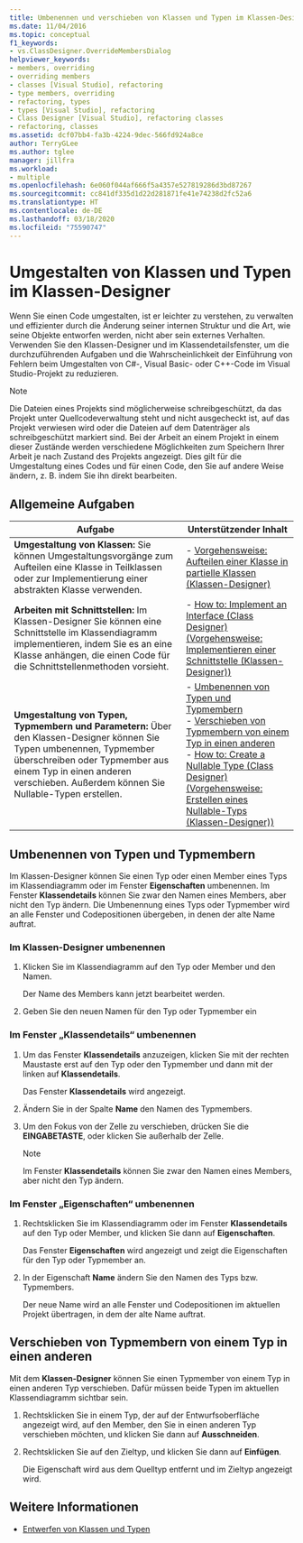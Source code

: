 ```yaml
---
title: Umbenennen und verschieben von Klassen und Typen im Klassen-Designer
ms.date: 11/04/2016
ms.topic: conceptual
f1_keywords:
- vs.ClassDesigner.OverrideMembersDialog
helpviewer_keywords:
- members, overriding
- overriding members
- classes [Visual Studio], refactoring
- type members, overriding
- refactoring, types
- types [Visual Studio], refactoring
- Class Designer [Visual Studio], refactoring classes
- refactoring, classes
ms.assetid: dcf07bb4-fa3b-4224-9dec-566fd924a8ce
author: TerryGLee
ms.author: tglee
manager: jillfra
ms.workload:
- multiple
ms.openlocfilehash: 6e060f044af666f5a4357e527819286d3bd87267
ms.sourcegitcommit: cc841df335d1d22d281871fe41e74238d2fc52a6
ms.translationtype: HT
ms.contentlocale: de-DE
ms.lasthandoff: 03/18/2020
ms.locfileid: "75590747"
---
```

# <a name="refactor-classes-and-types-in-class-designer"></a>Umgestalten von Klassen und Typen im Klassen-Designer

Wenn Sie einen Code umgestalten, ist er leichter zu verstehen, zu verwalten und effizienter durch die Änderung seiner internen Struktur und die Art, wie seine Objekte entworfen werden, nicht aber sein externes Verhalten. Verwenden Sie den Klassen-Designer und im Klassendetailsfenster, um die durchzuführenden Aufgaben und die Wahrscheinlichkeit der Einführung von Fehlern beim Umgestalten von C#-, Visual Basic- oder C++-Code im Visual Studio-Projekt zu reduzieren.

> [!NOTE]
> Die Dateien eines Projekts sind möglicherweise schreibgeschützt, da das Projekt unter Quellcodeverwaltung steht und nicht ausgecheckt ist, auf das Projekt verwiesen wird oder die Dateien auf dem Datenträger als schreibgeschützt markiert sind. Bei der Arbeit an einem Projekt in einem dieser Zustände werden verschiedene Möglichkeiten zum Speichern Ihrer Arbeit je nach Zustand des Projekts angezeigt. Dies gilt für die Umgestaltung eines Codes und für einen Code, den Sie auf andere Weise ändern, z. B. indem Sie ihn direkt bearbeiten.

## <a name="common-tasks"></a>Allgemeine Aufgaben

|Aufgabe|Unterstützender Inhalt|
|----------| - |
|**Umgestaltung von Klassen:** Sie können Umgestaltungsvorgänge zum Aufteilen eine Klasse in Teilklassen oder zur Implementierung einer abstrakten Klasse verwenden.|-   [Vorgehensweise: Aufteilen einer Klasse in partielle Klassen (Klassen-Designer)](how-to-split-a-class-into-partial-classes.md)|
|**Arbeiten mit Schnittstellen:** Im Klassen-Designer Sie können eine Schnittstelle im Klassendiagramm implementieren, indem Sie es an eine Klasse anhängen, die einen Code für die Schnittstellenmethoden vorsieht.|-   [How to: Implement an Interface (Class Designer) (Vorgehensweise: Implementieren einer Schnittstelle (Klassen-Designer))](how-to-implement-an-interface.md)|
|**Umgestaltung von Typen, Typmembern und Parametern:** Über den Klassen-Designer können Sie Typen umbenennen, Typmember überschreiben oder Typmember aus einem Typ in einen anderen verschieben. Außerdem können Sie Nullable-Typen erstellen.|-   [Umbenennen von Typen und Typmembern](#rename-types-and-type-members)<br />-   [Verschieben von Typmembern von einem Typ in einen anderen](#move-type-members-from-one-type-to-another)<br />-   [How to: Create a Nullable Type (Class Designer) (Vorgehensweise: Erstellen eines Nullable-Typs (Klassen-Designer))](how-to-create-a-nullable-type.md)|

## <a name="rename-types-and-type-members"></a>Umbenennen von Typen und Typmembern

Im Klassen-Designer können Sie einen Typ oder einen Member eines Typs im Klassendiagramm oder im Fenster **Eigenschaften** umbenennen. Im Fenster **Klassendetails** können Sie zwar den Namen eines Members, aber nicht den Typ ändern. Die Umbenennung eines Typs oder Typmember wird an alle Fenster und Codepositionen übergeben, in denen der alte Name auftrat.

### <a name="rename-in-the-class-designer"></a>Im Klassen-Designer umbenennen

1. Klicken Sie im Klassendiagramm auf den Typ oder Member und den Namen.

     Der Name des Members kann jetzt bearbeitet werden.

2. Geben Sie den neuen Namen für den Typ oder Typmember ein

### <a name="rename-in-the-class-details-window"></a>Im Fenster „Klassendetails“ umbenennen

1. Um das Fenster **Klassendetails** anzuzeigen, klicken Sie mit der rechten Maustaste erst auf den Typ oder den Typmember und dann mit der linken auf **Klassendetails**.

     Das Fenster **Klassendetails** wird angezeigt.

2. Ändern Sie in der Spalte **Name** den Namen des Typmembers.

3. Um den Fokus von der Zelle zu verschieben, drücken Sie die **EINGABETASTE**, oder klicken Sie außerhalb der Zelle.

    > [!NOTE]
    > Im Fenster **Klassendetails** können Sie zwar den Namen eines Members, aber nicht den Typ ändern.

### <a name="rename-in-the-properties-window"></a>Im Fenster „Eigenschaften“ umbenennen

1. Rechtsklicken Sie im Klassendiagramm oder im Fenster **Klassendetails** auf den Typ oder Member, und klicken Sie dann auf **Eigenschaften**.

     Das Fenster **Eigenschaften** wird angezeigt und zeigt die Eigenschaften für den Typ oder Typmember an.

2. In der Eigenschaft **Name** ändern Sie den Namen des Typs bzw. Typmembers.

     Der neue Name wird an alle Fenster und Codepositionen im aktuellen Projekt übertragen, in dem der alte Name auftrat.

## <a name="move-type-members-from-one-type-to-another"></a>Verschieben von Typmembern von einem Typ in einen anderen

Mit dem **Klassen-Designer** können Sie einen Typmember von einem Typ in einen anderen Typ verschieben. Dafür müssen beide Typen im aktuellen Klassendiagramm sichtbar sein.

1. Rechtsklicken Sie in einem Typ, der auf der Entwurfsoberfläche angezeigt wird, auf den Member, den Sie in einen anderen Typ verschieben möchten, und klicken Sie dann auf **Ausschneiden**.

2. Rechtsklicken Sie auf den Zieltyp, und klicken Sie dann auf **Einfügen**.

     Die Eigenschaft wird aus dem Quelltyp entfernt und im Zieltyp angezeigt wird.

## <a name="see-also"></a>Weitere Informationen

- [Entwerfen von Klassen und Typen](designing-and-viewing-classes-and-types.md)
